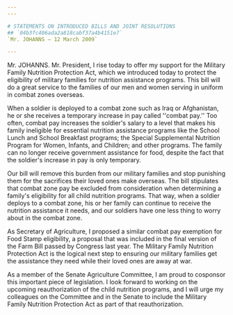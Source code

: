 ```yaml
---
---

# STATEMENTS ON INTRODUCED BILLS AND JOINT RESOLUTIONS
## `04b3fc406ada2a818cabf37a4b4151e7`
`Mr. JOHANNS — 12 March 2009`

---
```



Mr. JOHANNS. Mr. President, I rise today to offer my support for the 
Military Family Nutrition Protection Act, which we introduced today to 
protect the eligibility of military families for nutrition assistance 
programs. This bill will do a great service to the families of our men 
and women serving in uniform in combat zones overseas.

When a soldier is deployed to a combat zone such as Iraq or 
Afghanistan, he or she receives a temporary increase in pay called 
''combat pay.'' Too often, combat pay increases the soldier's salary to 
a level that makes his family ineligible for essential nutrition 
assistance programs like the School Lunch and School Breakfast 
programs; the Special Supplemental Nutrition Program for Women, 
Infants, and Children; and other programs. The family can no longer 
receive government assistance for food, despite the fact that the 
soldier's increase in pay is only temporary.

Our bill will remove this burden from our military families and stop 
punishing them for the sacrifices their loved ones make overseas. The 
bill stipulates that combat zone pay be excluded from consideration 
when determining a family's eligibility for all child nutrition 
programs. That way, when a soldier deploys to a combat zone, his or her 
family can continue to receive the nutrition assistance it needs, and 
our soldiers have one less thing to worry about in the combat zone.

As Secretary of Agriculture, I proposed a similar combat pay 
exemption for Food Stamp eligibility, a proposal that was included in 
the final version of the Farm Bill passed by Congress last year. The 
Military Family Nutrition Protection Act is the logical next step to 
ensuring our military families get the assistance they need while their 
loved ones are away at war.

As a member of the Senate Agriculture Committee, I am proud to 
cosponsor this important piece of legislation. I look forward to 
working on the upcoming reauthorization of the child nutrition 
programs, and I will urge my colleagues on the Committee and in the 
Senate to include the Military Family Nutrition Protection Act as part 
of that reauthorization.